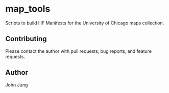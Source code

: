 # map_tools

Scripts to build IIIF Manifests for the University of Chicago maps collection. 

## Contributing

Please contact the author with pull requests, bug reports, and feature
requests.

## Author

John Jung
